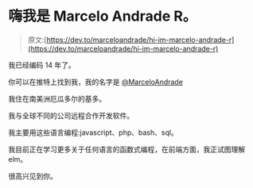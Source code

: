 # 嗨我是 Marcelo Andrade R。

> 原文:[https://dev.to/marceloandrade/hi-im-marcelo-andrade-r](https://dev.to/marceloandrade/hi-im-marcelo-andrade-r)

我已经编码 14 年了。

你可以在推特上找到我，我的名字是 [@MarceloAndrade](https://twitter.com/MarceloAndrade)

我住在南美洲厄瓜多尔的基多。

我与全球不同的公司远程合作开发软件。

我主要用这些语言编程:javascript、php、bash、sql。

我目前正在学习更多关于任何语言的函数式编程，在前端方面，我正试图理解 elm。

很高兴见到你。